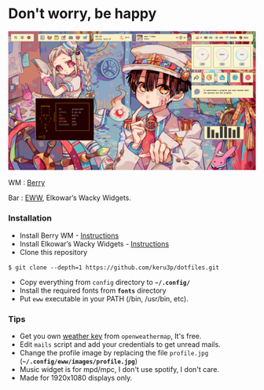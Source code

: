 # Don't worry, be happy

<p align="center">
  <img src="preview/tbhk.png">
</p>

<p align="left">WM : <a href="https://berrywm.org/">Berry</a></p>
<p align="left">Bar : <a href="https://github.com/elkowar/eww">EWW</a>, Elkowar’s Wacky Widgets.</p>

### Installation

- Install Berry WM - [Instructions](https://berrywm.org/installation.html)
- Install Elkowar’s Wacky Widgets - [Instructions](https://elkowar.github.io/eww/)
- Clone this repository
```
$ git clone --depth=1 https://github.com/keru3p/dotfiles.git
```
- Copy everything from `config` directory to **`~/.config/`**
- Install the required fonts from **`fonts`** directory
- Put `eww` executable in your PATH (/bin, /usr/bin, etc).

### Tips

- Get you own [weather key](https://openweathermap.org/api) from `openweathermap`, It's free.
- Edit `mails` script and add your credentials to get unread mails.
- Change the profile image by replacing the file `profile.jpg` (**`~/.config/eww/images/profile.jpg`**)
- Music widget is for mpd/mpc, I don't use spotify, I don't care.
- Made for 1920x1080 displays only.

